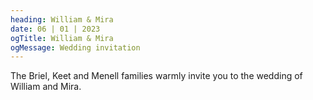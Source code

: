 ```yaml
---
heading: William & Mira
date: 06 | 01 | 2023
ogTitle: William & Mira
ogMessage: Wedding invitation
---
```


The Briel, Keet and Menell families warmly invite you to the wedding of William and Mira.
